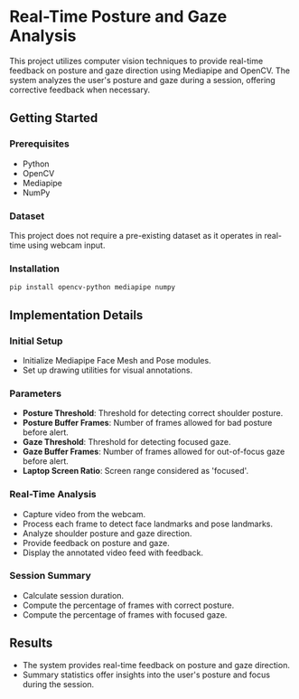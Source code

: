 <h1>Real-Time Posture and Gaze Analysis</h1>

<p>This project utilizes computer vision techniques to provide real-time feedback on posture and gaze direction using Mediapipe and OpenCV. The system analyzes the user's posture and gaze during a session, offering corrective feedback when necessary.</p>

<h2>Getting Started</h2>

<h3>Prerequisites</h3>
<ul>
    <li>Python</li>
    <li>OpenCV</li>
    <li>Mediapipe</li>
    <li>NumPy</li>
</ul>

<h3>Dataset</h3>
<p>This project does not require a pre-existing dataset as it operates in real-time using webcam input.</p>

<h3>Installation</h3>
<pre><code>pip install opencv-python mediapipe numpy
</code></pre>

<h2>Implementation Details</h2>

<h3>Initial Setup</h3>
<ul>
    <li>Initialize Mediapipe Face Mesh and Pose modules.</li>
    <li>Set up drawing utilities for visual annotations.</li>
</ul>

<h3>Parameters</h3>
<ul>
    <li><strong>Posture Threshold</strong>: Threshold for detecting correct shoulder posture.</li>
    <li><strong>Posture Buffer Frames</strong>: Number of frames allowed for bad posture before alert.</li>
    <li><strong>Gaze Threshold</strong>: Threshold for detecting focused gaze.</li>
    <li><strong>Gaze Buffer Frames</strong>: Number of frames allowed for out-of-focus gaze before alert.</li>
    <li><strong>Laptop Screen Ratio</strong>: Screen range considered as 'focused'.</li>
</ul>

<h3>Real-Time Analysis</h3>
<ul>
    <li>Capture video from the webcam.</li>
    <li>Process each frame to detect face landmarks and pose landmarks.</li>
    <li>Analyze shoulder posture and gaze direction.</li>
    <li>Provide feedback on posture and gaze.</li>
    <li>Display the annotated video feed with feedback.</li>
</ul>

<h3>Session Summary</h3>
<ul>
    <li>Calculate session duration.</li>
    <li>Compute the percentage of frames with correct posture.</li>
    <li>Compute the percentage of frames with focused gaze.</li>
</ul>

<h2>Results</h2>
<ul>
    <li>The system provides real-time feedback on posture and gaze direction.</li>
    <li>Summary statistics offer insights into the user's posture and focus during the session.</li>
</ul>
